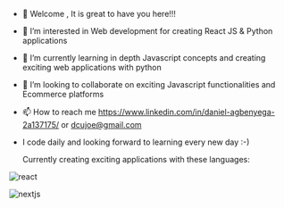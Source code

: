 - 👋 Welcome , It is great to have you here!!!



- 👀 I’m interested in Web development for creating React JS & Python applications
- 🌱 I’m currently learning in depth Javascript concepts and creating exciting web applications with python 
- 💞️ I’m looking to collaborate on exciting Javascript functionalities and Ecommerce platforms
- 📫 How to reach me https://www.linkedin.com/in/daniel-agbenyega-2a137175/ or dcujoe@gmail.com
- I code daily and looking forward to learning every new day :-)



  Currently creating exciting applications with these  languages:

![react](https://user-images.githubusercontent.com/50689568/197578453-db81a9f8-5c84-42dd-bce3-b9c4abe297b1.png)

![nextjs](https://user-images.githubusercontent.com/50689568/197578470-203d17cd-e537-4c2f-9c17-e5f456c844fe.png)

